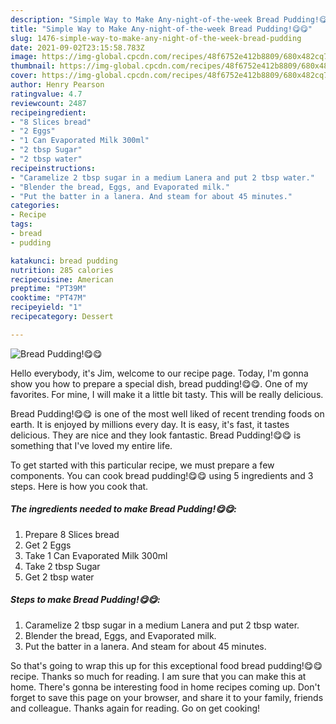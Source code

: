 ```yaml
---
description: "Simple Way to Make Any-night-of-the-week Bread Pudding!😋😋"
title: "Simple Way to Make Any-night-of-the-week Bread Pudding!😋😋"
slug: 1476-simple-way-to-make-any-night-of-the-week-bread-pudding
date: 2021-09-02T23:15:58.783Z
image: https://img-global.cpcdn.com/recipes/48f6752e412b8809/680x482cq70/bread-pudding-recipe-main-photo.jpg
thumbnail: https://img-global.cpcdn.com/recipes/48f6752e412b8809/680x482cq70/bread-pudding-recipe-main-photo.jpg
cover: https://img-global.cpcdn.com/recipes/48f6752e412b8809/680x482cq70/bread-pudding-recipe-main-photo.jpg
author: Henry Pearson
ratingvalue: 4.7
reviewcount: 2487
recipeingredient:
- "8 Slices bread"
- "2 Eggs"
- "1 Can Evaporated Milk 300ml"
- "2 tbsp Sugar"
- "2 tbsp water"
recipeinstructions:
- "Caramelize 2 tbsp sugar in a medium Lanera and put 2 tbsp water."
- "Blender the bread, Eggs, and Evaporated milk."
- "Put the batter in a lanera. And steam for about 45 minutes."
categories:
- Recipe
tags:
- bread
- pudding

katakunci: bread pudding 
nutrition: 285 calories
recipecuisine: American
preptime: "PT39M"
cooktime: "PT47M"
recipeyield: "1"
recipecategory: Dessert

---
```



![Bread Pudding!😋😋](https://img-global.cpcdn.com/recipes/48f6752e412b8809/680x482cq70/bread-pudding-recipe-main-photo.jpg)

Hello everybody, it's Jim, welcome to our recipe page. Today, I'm gonna show you how to prepare a special dish, bread pudding!😋😋. One of my favorites. For mine, I will make it a little bit tasty. This will be really delicious.

Bread Pudding!😋😋 is one of the most well liked of recent trending foods on earth. It is enjoyed by millions every day. It is easy, it's fast, it tastes delicious. They are nice and they look fantastic. Bread Pudding!😋😋 is something that I've loved my entire life.




To get started with this particular recipe, we must prepare a few components. You can cook bread pudding!😋😋 using 5 ingredients and 3 steps. Here is how you cook that.

<!--inarticleads1-->

##### The ingredients needed to make Bread Pudding!😋😋:

1. Prepare 8 Slices bread
1. Get 2 Eggs
1. Take 1 Can Evaporated Milk 300ml
1. Take 2 tbsp Sugar
1. Get 2 tbsp water




<!--inarticleads2-->

##### Steps to make Bread Pudding!😋😋:

1. Caramelize 2 tbsp sugar in a medium Lanera and put 2 tbsp water.
1. Blender the bread, Eggs, and Evaporated milk.
1. Put the batter in a lanera. And steam for about 45 minutes.




So that's going to wrap this up for this exceptional food bread pudding!😋😋 recipe. Thanks so much for reading. I am sure that you can make this at home. There's gonna be interesting food in home recipes coming up. Don't forget to save this page on your browser, and share it to your family, friends and colleague. Thanks again for reading. Go on get cooking!
